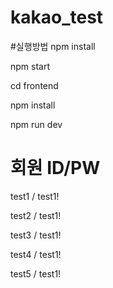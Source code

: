 # kakao_test

#실행방법
npm install

npm start

cd frontend

npm install

npm run dev

# 회원 ID/PW
test1 / test1!

test2 / test1!

test3 / test1!

test4 / test1!

test5 / test1!
